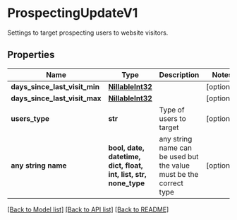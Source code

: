 # ProspectingUpdateV1

Settings to target prospecting users to website visitors.

## Properties
Name | Type | Description | Notes
------------ | ------------- | ------------- | -------------
**days_since_last_visit_min** | [**NillableInt32**](NillableInt32.md) |  | [optional] 
**days_since_last_visit_max** | [**NillableInt32**](NillableInt32.md) |  | [optional] 
**users_type** | **str** | Type of users to target | [optional] 
**any string name** | **bool, date, datetime, dict, float, int, list, str, none_type** | any string name can be used but the value must be the correct type | [optional]

[[Back to Model list]](../README.md#documentation-for-models) [[Back to API list]](../README.md#documentation-for-api-endpoints) [[Back to README]](../README.md)


